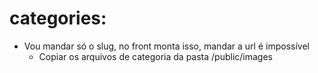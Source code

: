 # categories:
- Vou mandar só o slug, no front monta isso, mandar a url é impossível
    - Copiar os arquivos de categoria da pasta /public/images